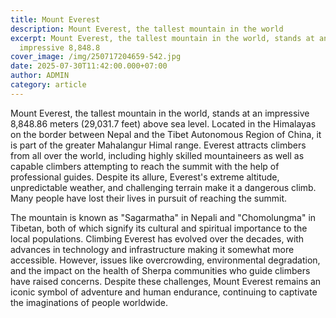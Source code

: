 ```yaml
---
title: Mount Everest
description: Mount Everest, the tallest mountain in the world
excerpt: Mount Everest, the tallest mountain in the world, stands at an
  impressive 8,848.8
cover_image: /img/250717204659-542.jpg
date: 2025-07-30T11:42:00.000+07:00
author: ADMIN
category: article
---
```


Mount Everest, the tallest mountain in the world, stands at an impressive 8,848.86 meters (29,031.7 feet) above sea level. Located in the Himalayas on the border between Nepal and the Tibet Autonomous Region of China, it is part of the greater Mahalangur Himal range. Everest attracts climbers from all over the world, including highly skilled mountaineers as well as capable climbers attempting to reach the summit with the help of professional guides. Despite its allure, Everest's extreme altitude, unpredictable weather, and challenging terrain make it a dangerous climb. Many people have lost their lives in pursuit of reaching the summit.

The mountain is known as "Sagarmatha" in Nepali and "Chomolungma" in Tibetan, both of which signify its cultural and spiritual importance to the local populations. Climbing Everest has evolved over the decades, with advances in technology and infrastructure making it somewhat more accessible. However, issues like overcrowding, environmental degradation, and the impact on the health of Sherpa communities who guide climbers have raised concerns. Despite these challenges, Mount Everest remains an iconic symbol of adventure and human endurance, continuing to captivate the imaginations of people worldwide.

